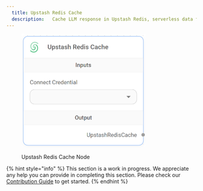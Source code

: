 ```yaml
---
  title: Upstash Redis Cache
  description:   Cache LLM response in Upstash Redis, serverless data for Redis and Kafka.
---
```



<figure><img src="/assets/image (5) (1) (1) (1) (1) (1) (1) (1) (1) (1) (1).png" alt="" width="328"><figcaption><p>Upstash Redis Cache Node</p></figcaption></figure>

{% hint style="info" %}
This section is a work in progress. We appreciate any help you can provide in completing this section. Please check our [Contribution Guide](broken-reference) to get started.
{% endhint %}

